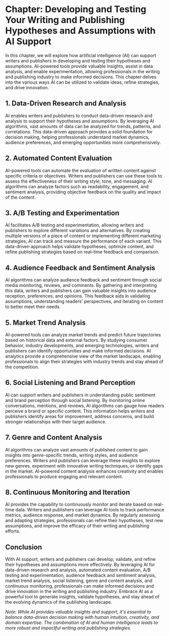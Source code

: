 Chapter: Developing and Testing Your Writing and Publishing Hypotheses and Assumptions with AI Support
======================================================================================================

In this chapter, we will explore how artificial intelligence (AI) can support writers and publishers in developing and testing their hypotheses and assumptions. AI-powered tools provide valuable insights, assist in data analysis, and enable experimentation, allowing professionals in the writing and publishing industry to make informed decisions. This chapter delves into the various ways AI can be utilized to validate ideas, refine strategies, and drive innovation.

**1. Data-Driven Research and Analysis**
----------------------------------------

AI enables writers and publishers to conduct data-driven research and analysis to support their hypotheses and assumptions. By leveraging AI algorithms, vast amounts of data can be analyzed for trends, patterns, and correlations. This data-driven approach provides a solid foundation for decision making, helping professionals understand market dynamics, audience preferences, and emerging opportunities more comprehensively.

**2. Automated Content Evaluation**
-----------------------------------

AI-powered tools can automate the evaluation of written content against specific criteria or objectives. Writers and publishers can use these tools to assess the effectiveness of their writing style, tone, and messaging. AI algorithms can analyze factors such as readability, engagement, and sentiment analysis, providing objective feedback on the quality and impact of the content.

**3. A/B Testing and Experimentation**
--------------------------------------

AI facilitates A/B testing and experimentation, allowing writers and publishers to explore different variations and alternatives. By creating multiple versions of a piece of content or implementing different marketing strategies, AI can track and measure the performance of each variant. This data-driven approach helps validate hypotheses, optimize content, and refine publishing strategies based on real-time feedback and comparison.

**4. Audience Feedback and Sentiment Analysis**
-----------------------------------------------

AI algorithms can analyze audience feedback and sentiment through social media monitoring, reviews, and comments. By gathering and interpreting this data, writers and publishers can gain valuable insights into audience reception, preferences, and opinions. This feedback aids in validating assumptions, understanding readers' perspectives, and iterating on content to better meet their needs.

**5. Market Trend Analysis**
----------------------------

AI-powered tools can analyze market trends and predict future trajectories based on historical data and external factors. By studying consumer behavior, industry developments, and emerging technologies, writers and publishers can identify opportunities and make informed decisions. AI analytics provide a comprehensive view of the market landscape, enabling professionals to align their strategies with industry trends and stay ahead of the competition.

**6. Social Listening and Brand Perception**
--------------------------------------------

AI can support writers and publishers in understanding public sentiment and brand perception through social listening. By monitoring online conversations, mentions, and reviews, AI algorithms can gauge how readers perceive a brand or specific content. This information helps writers and publishers identify areas for improvement, address concerns, and build stronger relationships with their target audience.

**7. Genre and Content Analysis**
---------------------------------

AI algorithms can analyze vast amounts of published content to gain insights into genre-specific trends, writing styles, and audience preferences. Writers and publishers can leverage these insights to explore new genres, experiment with innovative writing techniques, or identify gaps in the market. AI-powered content analysis enhances creativity and enables professionals to produce engaging and relevant content.

**8. Continuous Monitoring and Iteration**
------------------------------------------

AI provides the capability to continuously monitor and iterate based on real-time data. Writers and publishers can leverage AI tools to track performance metrics, audience response, and market dynamics. By regularly assessing and adapting strategies, professionals can refine their hypotheses, test new assumptions, and improve the efficacy of their writing and publishing efforts.

**Conclusion**
--------------

With AI support, writers and publishers can develop, validate, and refine their hypotheses and assumptions more effectively. By leveraging AI for data-driven research and analysis, automated content evaluation, A/B testing and experimentation, audience feedback and sentiment analysis, market trend analysis, social listening, genre and content analysis, and continuous monitoring, professionals can make informed decisions and drive innovation in the writing and publishing industry. Embrace AI as a powerful tool to generate insights, validate hypotheses, and stay ahead of the evolving dynamics of the publishing landscape.

*Note: While AI provides valuable insights and support, it's essential to balance data-driven decision making with human intuition, creativity, and domain expertise. The combination of AI and human intelligence leads to more robust and impactful writing and publishing strategies.*
